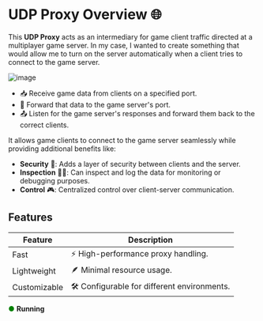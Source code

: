 # UDP Proxy Overview 🌐

This **UDP Proxy** acts as an intermediary for game client traffic directed at a multiplayer game server. In my case, I wanted to create something that would allow me to turn on the server automatically when a client tries to connect to the game server.

![image](https://github.com/ikkakkamakka/pal_proxy/assets/66095129/8f1e5ddd-44d7-4443-8749-8e3492a50f7b)


- 📥 Receive game data from clients on a specified port.
- 🔁 Forward that data to the game server's port.
- 📤 Listen for the game server's responses and forward them back to the correct clients.

It allows game clients to connect to the game server seamlessly while providing additional benefits like:

- **Security** 🔐: Adds a layer of security between clients and the server.
- **Inspection** 🕵️‍♂️: Can inspect and log the data for monitoring or debugging purposes.
- **Control** 🎮: Centralized control over client-server communication.

## Features

| Feature      | Description |
|--------------|-------------|
| Fast         | ⚡ High-performance proxy handling. |
| Lightweight  | 🪶 Minimal resource usage. |
| Customizable | 🛠 Configurable for different environments. |

<!-- Example of using HTML for a badge-like element -->
<span style="color: green;">●</span> **Running**
